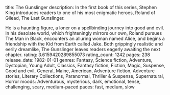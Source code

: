 title: The Gunslinger
description: In the first book of this series, Stephen King introduces readers to one of his most enigmatic heroes, Roland of Gilead, The Last Gunslinger.

He is a haunting figure, a loner on a spellbinding journey into good and evil. In his desolate world, which frighteningly mirrors our own, Roland pursues The Man in Black, encounters an alluring woman named Alice, and begins a friendship with the Kid from Earth called Jake. Both grippingly realistic and eerily dreamlike, The Gunslinger leaves readers eagerly awaiting the next chapter.
rating: 3.6159420289855073
rating_count: 1242
pages: 238
release_date: 1982-01-01
genres: Fantasy, Science fiction, Adventure, Dystopian, Young Adult, Classics, Fantasy fiction, Fiction, Magic, Suspense, Good and evil, General, Maine, American, Adventure fiction, Adventure stories, Literary Collections, Paranormal, Thriller & Suspense, Supernatural, Horror
moods: Adventurous, mysterious, dark, emotional, tense, challenging, scary, medium-paced
paces: fast, medium, slow